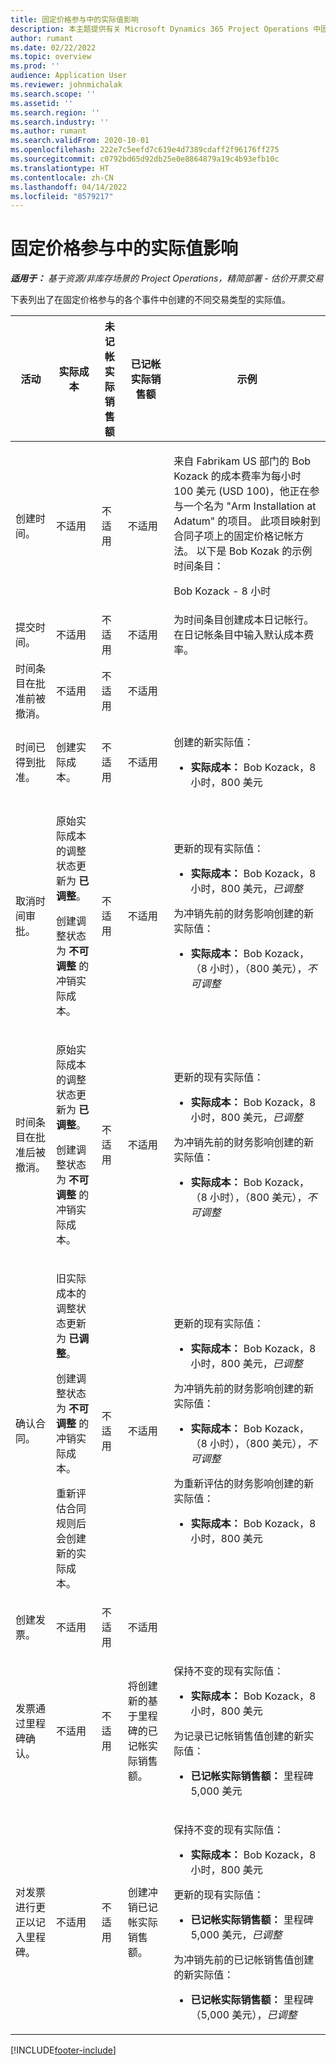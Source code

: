 ```yaml
---
title: 固定价格参与中的实际值影响
description: 本主题提供有关 Microsoft Dynamics 365 Project Operations 中固定价格参与生命周期中各事件的实际值表的影响的信息。
author: rumant
ms.date: 02/22/2022
ms.topic: overview
ms.prod: ''
audience: Application User
ms.reviewer: johnmichalak
ms.search.scope: ''
ms.assetid: ''
ms.search.region: ''
ms.search.industry: ''
ms.author: rumant
ms.search.validFrom: 2020-10-01
ms.openlocfilehash: 222e7c5eefd7c619e4d7389cdaff2f96176ff275
ms.sourcegitcommit: c0792bd65d92db25e0e8864879a19c4b93efb10c
ms.translationtype: HT
ms.contentlocale: zh-CN
ms.lasthandoff: 04/14/2022
ms.locfileid: "8579217"
---
```

# <a name="actuals-impact-in-a-fixed-price-engagement"></a>固定价格参与中的实际值影响

_**适用于：** 基于资源/非库存场景的 Project Operations，精简部署 - 估价开票交易_

下表列出了在固定价格参与的各个事件中创建的不同交易类型的实际值。

| 活动 | 实际成本 | 未记帐实际销售额 | 已记帐实际销售额 | 示例 |
|---|---|---|---|---|
| 创建时间。 | 不适用 | 不适用 | 不适用 | <p>来自 Fabrikam US 部门的 Bob Kozack 的成本费率为每小时 100 美元 (USD 100)，他正在参与一个名为 "Arm Installation at Adatum" 的项目。 此项目映射到合同子项上的固定价格记帐方法。 以下是 Bob Kozak 的示例时间条目：</p><p>Bob Kozack - 8 小时</p> |
| 提交时间。 | 不适用 | 不适用 | 不适用 | 为时间条目创建成本日记帐行。 在日记帐条目中输入默认成本费率。 |
| 时间条目在批准前被撤消。 | 不适用 | 不适用 | 不适用 | |
| 时间已得到批准。 | 创建实际成本。 | 不适用 | 不适用 | <p>创建的新实际值：</p><ul><li>**实际成本：** Bob Kozack，8 小时，800 美元</li></ul> |
| 取消时间审批。 | <p>原始实际成本的调整状态更新为 **已调整**。</p><p>创建调整状态为 **不可调整** 的冲销实际成本。</p> | 不适用 | 不适用 | <p>更新的现有实际值：</p><ul><li>**实际成本：** Bob Kozack，8 小时，800 美元，*已调整*</li></ul><p>为冲销先前的财务影响创建的新实际值：</p><ul><li>**实际成本：** Bob Kozack，（8 小时），（800 美元），*不可调整*</li></ul> |
| 时间条目在批准后被撤消。 | <p>原始实际成本的调整状态更新为 **已调整**。</p><p>创建调整状态为 **不可调整** 的冲销实际成本。</p> | 不适用 | 不适用 | <p>更新的现有实际值：</p><ul><li>**实际成本：** Bob Kozack，8 小时，800 美元，*已调整*</li></ul><p>为冲销先前的财务影响创建的新实际值：</p><ul><li>**实际成本：** Bob Kozack，（8 小时），（800 美元），*不可调整*</li></ul> |
| 确认合同。 | <p>旧实际成本的调整状态更新为 **已调整**。</p><p>创建调整状态为 **不可调整** 的冲销实际成本。</p><p>重新评估合同规则后会创建新的实际成本。</p> | 不适用 | 不适用 | <p>更新的现有实际值：</p><ul><li>**实际成本：** Bob Kozack，8 小时，800 美元，*已调整*</li></ul><p>为冲销先前的财务影响创建的新实际值：</p><ul><li>**实际成本：** Bob Kozack，（8 小时），（800 美元），*不可调整*</li></ul><p>为重新评估的财务影响创建的新实际值：</p><ul><li>**实际成本：** Bob Kozack，8 小时，800 美元</li></ul> |
| 创建发票。 | 不适用 | 不适用 | 不适用 | |
| 发票通过里程碑确认。 | 不适用 | 不适用 | 将创建新的基于里程碑的已记帐实际销售额。 | <p>保持不变的现有实际值：</p><ul><li>**实际成本：** Bob Kozack，8 小时，800 美元</li></ul><p>为记录已记帐销售值创建的新实际值：</p><ul><li>**已记帐实际销售额：** 里程碑 5,000 美元</li></ul> |
| 对发票进行更正以记入里程碑。 | 不适用 | 不适用 | 创建冲销已记帐实际销售额。 | <p>保持不变的现有实际值：</p><ul><li>**实际成本：** Bob Kozack，8 小时，800 美元</li></ul><p>更新的现有实际值：</p><ul><li>**已记帐实际销售额：** 里程碑 5,000 美元，*已调整*</li></ul><p>为冲销先前的已记帐销售值创建的新实际值：</p><ul><li>**已记帐实际销售额：** 里程碑（5,000 美元），*已调整*</li></ul> |

[!INCLUDE[footer-include](../includes/footer-banner.md)]
